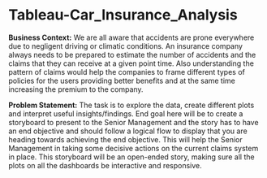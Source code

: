 # Tableau-Car_Insurance_Analysis

**Business Context:**
We are all aware that accidents are prone everywhere due to negligent driving or climatic conditions. An insurance company always needs to be prepared to estimate the number of accidents and the claims that they can receive at a given point time. Also understanding the pattern of claims would help the companies to frame different types of policies for the users providing better benefits and at the same time increasing the premium to the company.

**Problem Statement:**
The task is to explore the data, create different plots and interpret useful insights/findings. End goal here will be to create a storyboard to present to the Senior Management and the story has to have an end objective and should follow a logical flow to display that you are heading towards achieving the end objective. This will help the Senior Management in taking some decisive actions on the current claims system in place. This storyboard will be an open-ended story, making sure all the plots on all the dashboards be interactive and responsive.
